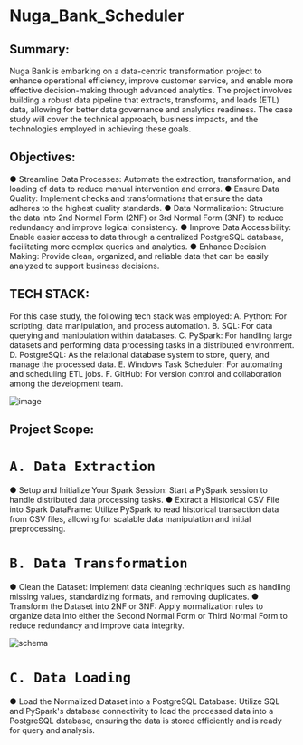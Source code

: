 # Nuga_Bank_Scheduler

## Summary:
Nuga Bank is embarking on a data-centric transformation project to
enhance operational efficiency, improve customer service, and enable more
effective decision-making through advanced analytics. The project involves
building a robust data pipeline that extracts, transforms, and loads (ETL)
data, allowing for better data governance and analytics readiness. The case
study will cover the technical approach, business impacts, and the
technologies employed in achieving these goals.

## Objectives:
● Streamline Data Processes: Automate the extraction, transformation, and
loading of data to reduce manual intervention and errors.
● Ensure Data Quality: Implement checks and transformations that ensure the
data adheres to the highest quality standards.
● Data Normalization: Structure the data into 2nd Normal Form (2NF) or 3rd
Normal Form (3NF) to reduce redundancy and improve logical consistency.
● Improve Data Accessibility: Enable easier access to data through a
centralized PostgreSQL database, facilitating more complex queries and
analytics.
● Enhance Decision Making: Provide clean, organized, and reliable data that
can be easily analyzed to support business decisions.

## TECH STACK:
For this case study, the following tech stack was employed:
A. Python: For scripting, data manipulation, and process automation.
B. SQL: For data querying and manipulation within databases.
C. PySpark: For handling large datasets and performing data processing tasks in a
distributed environment.
D. PostgreSQL: As the relational database system to store, query, and manage the
processed data.
E. Windows Task Scheduler: For automating and scheduling ETL jobs.
F. GitHub: For version control and collaboration among the development team.

![image](https://github.com/user-attachments/assets/2ac17eeb-384e-4608-b6f6-fa42ac22a936)

## Project Scope:
# `A. Data Extraction`
● Setup and Initialize Your Spark Session: Start a PySpark session to handle distributed data processing
tasks.
● Extract a Historical CSV File into Spark DataFrame: Utilize PySpark to read historical transaction data from
CSV files, allowing for scalable data manipulation and initial preprocessing.
# `B. Data Transformation`
● Clean the Dataset: Implement data cleaning techniques such as handling missing values, standardizing
formats, and removing duplicates.
● Transform the Dataset into 2NF or 3NF: Apply normalization rules to organize data into either the Second
Normal Form or Third Normal Form to reduce redundancy and improve data integrity.

![schema](https://github.com/user-attachments/assets/c9285e25-57d2-435d-9cd7-bc3acd494dcd)


# `C. Data Loading`
● Load the Normalized Dataset into a PostgreSQL Database: Utilize SQL and PySpark's database connectivity
to load the processed data into a PostgreSQL database, ensuring the data is stored efficiently and is ready
for query and analysis.
